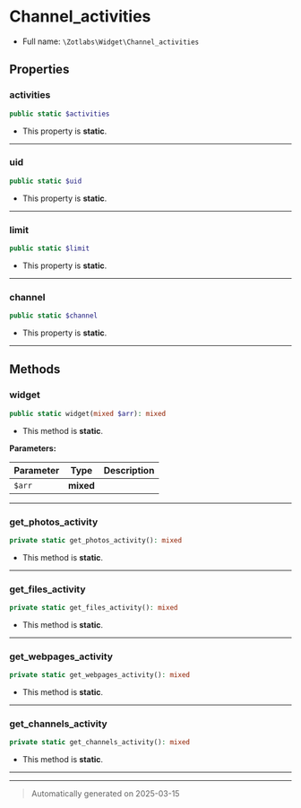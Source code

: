 
# Channel_activities





* Full name: `\Zotlabs\Widget\Channel_activities`



## Properties


### activities



```php
public static $activities
```



* This property is **static**.


***

### uid



```php
public static $uid
```



* This property is **static**.


***

### limit



```php
public static $limit
```



* This property is **static**.


***

### channel



```php
public static $channel
```



* This property is **static**.


***

## Methods


### widget



```php
public static widget(mixed $arr): mixed
```



* This method is **static**.




**Parameters:**

| Parameter | Type | Description |
|-----------|------|-------------|
| `$arr` | **mixed** |  |





***

### get_photos_activity



```php
private static get_photos_activity(): mixed
```



* This method is **static**.








***

### get_files_activity



```php
private static get_files_activity(): mixed
```



* This method is **static**.








***

### get_webpages_activity



```php
private static get_webpages_activity(): mixed
```



* This method is **static**.








***

### get_channels_activity



```php
private static get_channels_activity(): mixed
```



* This method is **static**.








***


***
> Automatically generated on 2025-03-15
